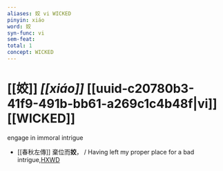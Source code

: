 ```yaml
---
aliases: 姣 vi WICKED
pinyin: xiáo
word: 姣
syn-func: vi
sem-feat: 
total: 1
concept: WICKED 
---
```

# [[姣]] *[[xiáo]]*  [[uuid-c20780b3-41f9-491b-bb61-a269c1c4b48f|vi]] [[WICKED]]
engage in immoral intrigue
 - [[春秋左傳]] 棄位而**姣**， / Having left my proper place for a bad intrigue,[HXWD](https://hxwd.org/textview.html?location=KR1e0001_tls_009-196a.42)